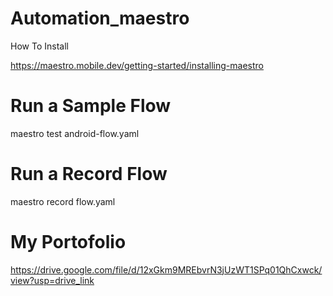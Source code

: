 # Automation_maestro
How To Install

https://maestro.mobile.dev/getting-started/installing-maestro

# Run a Sample Flow

maestro test android-flow.yaml

# Run a Record Flow

maestro record flow.yaml

# My Portofolio

https://drive.google.com/file/d/12xGkm9MREbvrN3jUzWT1SPq01QhCxwck/view?usp=drive_link
